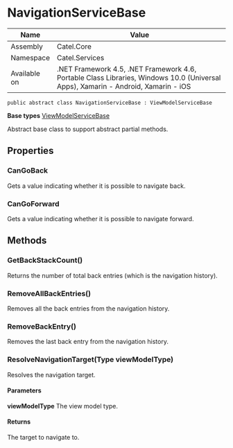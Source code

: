 

# NavigationServiceBase

Name|Value
---|---
Assembly|Catel.Core
Namespace|Catel.Services
Available on|.NET Framework 4.5, .NET Framework 4.6, Portable Class Libraries, Windows 10.0 (Universal Apps), Xamarin - Android, Xamarin - iOS

```
public abstract class NavigationServiceBase : ViewModelServiceBase
```

**Base types**
[ViewModelServiceBase](/Catel.Core\Catel\Services\ViewModelServiceBase.md)


Abstract base class to support abstract partial methods.



## Properties

### CanGoBack

Gets a value indicating whether it is possible to navigate back.



### CanGoForward

Gets a value indicating whether it is possible to navigate forward.



## Methods

### GetBackStackCount()

Returns the number of total back entries (which is the navigation history).



### RemoveAllBackEntries()

Removes all the back entries from the navigation history.



### RemoveBackEntry()

Removes the last back entry from the navigation history.



### ResolveNavigationTarget(Type viewModelType)

Resolves the navigation target.

#### Parameters

**viewModelType**
The view model type.

#### Returns

The target to navigate to.



